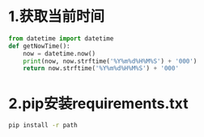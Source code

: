 #
# 1.获取当前时间
```py
from datetime import datetime
def getNowTime():
    now = datetime.now()
    print(now, now.strftime('%Y%m%d%H%M%S') + '000')
    return now.strftime('%Y%m%d%H%M%S') + '000'
```

# 2.pip安装requirements.txt
```bash
pip install -r path
```